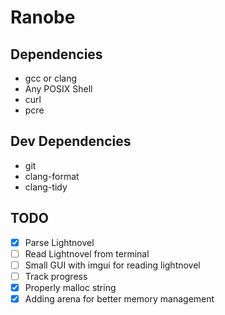 # Ranobe

## Dependencies

- gcc or clang
- Any POSIX Shell
- curl
- pcre

## Dev Dependencies

- git
- clang-format
- clang-tidy

## TODO

- [x] Parse Lightnovel
- [ ] Read Lightnovel from terminal
- [ ] Small GUI with imgui for reading lightnovel
- [ ] Track progress
- [x] Properly malloc string
- [x] Adding arena for better memory management
